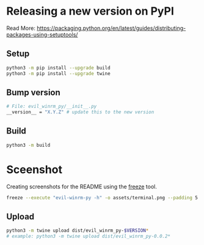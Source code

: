 # Releasing a new version on PyPI

Read More: https://packaging.python.org/en/latest/guides/distributing-packages-using-setuptools/

## Setup

```bash
python3 -m pip install --upgrade build
python3 -m pip install --upgrade twine
```

## Bump version

```bash
# File: evil_winrm_py/__init__.py
__version__ = "X.Y.Z" # update this to the new version
```

## Build

```bash
python3 -m build
```

# Sceenshot

Creating screenshots for the README using the [freeze](https://github.com/charmbracelet/freeze) tool.

```bash
freeze --execute "evil-winrm-py -h" -o assets/terminal.png --padding 5 --wrap 120 --border.radius 4
```

## Upload

```bash
python3 -m twine upload dist/evil_winrm_py-$VERSION*
# example: python3 -m twine upload dist/evil_winrm_py-0.0.2*
```

